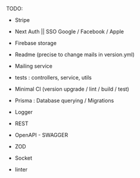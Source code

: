 TODO:
- Stripe
- Next Auth || SSO Google / Facebook / Apple
- Firebase storage
- Readme (precise to change mails in version.yml)
- Mailing service
- tests : controllers, service, utils
- Minimal CI (version upgrade / lint / build / test)

- Prisma : Database querying / Migrations
- Logger
- REST
- OpenAPI - SWAGGER
- ZOD
- Socket
- linter